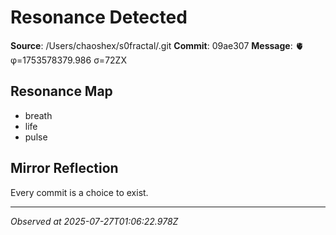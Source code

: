 # Resonance Detected

**Source**: /Users/chaoshex/s0fractal/.git
**Commit**: 09ae307
**Message**: 🫀 φ=1753578379.986 σ=72ZX 

## Resonance Map
- breath
- life
- pulse

## Mirror Reflection
Every commit is a choice to exist.

---
*Observed at 2025-07-27T01:06:22.978Z*
